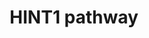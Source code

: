 ---
annotations:
- id: DOID:10595
  type: Disease Ontology
  value: Charcot-Marie-Tooth disease
- id: PW:0000013
  parent: disease pathway
  type: Pathway Ontology
  value: disease pathway
authors:
- Julen van Ham
- Eweitz
- Egonw
citedin: ''
communities: []
description: HINT1 is a protein that can be mutated in charcot marie tooth disease.
last-edited: 2025-05-19
ndex: null
organisms:
- Homo sapiens
redirect_from:
- /index.php/Pathway:WP5523
- /instance/WP5523
- /instance/WP5523_r139066
revision: r139066
schema-jsonld:
- '@context': https://schema.org/
  '@id': https://wikipathways.github.io/pathways/WP5523.html
  '@type': Dataset
  creator:
    '@type': Organization
    name: WikiPathways
  description: HINT1 is a protein that can be mutated in charcot marie tooth disease.
  keywords:
  - 3'-lysyl-AMP
  - 5'-AMP
  - ATP
  - CDK7
  - CTNNB1
  - ERCC2
  - ERCC3
  - FOS
  - Guanosine 5'-monophosphorothioate
  - HINT1
  - JUN
  - KARS1
  - MAPK9
  - MAT1
  - MITF
  - NFATC2
  - NFκB1
  - RUVB1
  - RUVB2
  - SH3RF1
  - TCF4
  - TF2H1
  - TF2H2
  - TF2H3
  - TF2H4
  - TF2H5
  - USF2
  - cyclin H
  - lysine
  license: CC0
  name: HINT1 pathway
seo: CreativeWork
title: HINT1 pathway
wpid: WP5523
---